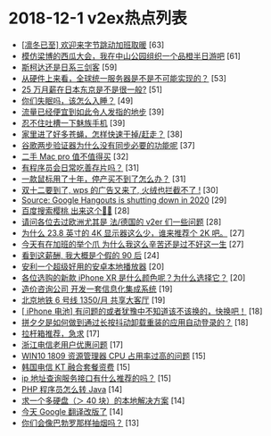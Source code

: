 # 2018-12-1 v2ex热点列表

+ [[凛冬已至] 欢迎来字节跳动加班取暖](https://www.v2ex.com/t/513267#reply63) [63]
+ [模仿梁博的西瓜大会，我在中山公园组织一个品橙半日游吧](https://www.v2ex.com/t/513244#reply61) [61]
+ [斯柯达还是日系三剑客](https://www.v2ex.com/t/513251#reply59) [59]
+ [从硬件上来看，全球统一服务器是不是不可能实现的？](https://www.v2ex.com/t/513315#reply53) [53]
+ [25 万月薪在日本东京是不是很一般?](https://www.v2ex.com/t/513328#reply51) [51]
+ [你们失眠吗，该怎么入睡？](https://www.v2ex.com/t/513340#reply49) [49]
+ [流量已经便宜到如此令人发指的地步](https://www.v2ex.com/t/513356#reply39) [39]
+ [忍不住吐槽一下魅族手机](https://www.v2ex.com/t/513268#reply39) [39]
+ [家里进了好多苍蝇，怎样快速干掉/赶走？](https://www.v2ex.com/t/513241#reply38) [38]
+ [谷歌两步验证器为什么没有同步必要的功能呢](https://www.v2ex.com/t/513243#reply37) [37]
+ [二手 Mac pro 值不值得买](https://www.v2ex.com/t/513240#reply32) [32]
+ [有程序员会日常吃善存片吗？](https://www.v2ex.com/t/513326#reply31) [31]
+ [一款鼠标用了十年，停产买不到了怎么办？](https://www.v2ex.com/t/513402#reply31) [31]
+ [双十二要到了, wps 的广告又来了, 火绒也拦截不了 !](https://www.v2ex.com/t/513302#reply30) [30]
+ [Source: Google Hangouts is shutting down in 2020](https://www.v2ex.com/t/513249#reply29) [29]
+ [百度搜索樱桃 出来这个🤔🤔](https://www.v2ex.com/t/513372#reply28) [28]
+ [请问各位去过欧洲尤其是 法/德国的 v2er 们一些问题](https://www.v2ex.com/t/513270#reply28) [28]
+ [为什么 23.8 英寸的 4K 显示器这么少，谁来推荐个 2K 吧。](https://www.v2ex.com/t/513294#reply27) [27]
+ [今天有在加班的举个爪 为什么我这么辛苦还是过不好这一生](https://www.v2ex.com/t/513367#reply27) [27]
+ [看到这薪酬, 我大概是个假的 90 后](https://www.v2ex.com/t/513278#reply24) [24]
+ [安利一个超级好用的安卓本地播放器](https://www.v2ex.com/t/513290#reply20) [20]
+ [各位选购的新款 iPhone XR 是什么颜色呢？为什么选择它？](https://www.v2ex.com/t/513343#reply20) [20]
+ [造价咨询公司 开发一套信息化集成系统](https://www.v2ex.com/t/513239#reply19) [19]
+ [北京地铁 6 号线 1350/月 共享大客厅](https://www.v2ex.com/t/513271#reply19) [19]
+ [[ iPhone 电池] 有问题的或者犹豫中不知道该不该换的，快换吧！](https://www.v2ex.com/t/513247#reply18) [18]
+ [拼夕夕是如何做到通过长按抖动卸载重装的应用自动登录的？](https://www.v2ex.com/t/513253#reply18) [18]
+ [拉杆箱推荐，急求](https://www.v2ex.com/t/513377#reply17) [17]
+ [浙江电信老用户优惠问题](https://www.v2ex.com/t/513265#reply17) [17]
+ [WIN10 1809 资源管理器 CPU 占用率过高的问题](https://www.v2ex.com/t/513303#reply15) [15]
+ [韩国电信 KT 融合套餐资费](https://www.v2ex.com/t/513245#reply15) [15]
+ [ip 地址查询服务接口有什么推荐的吗？](https://www.v2ex.com/t/513277#reply15) [15]
+ [PHP 程序员怎么转 Java](https://www.v2ex.com/t/513409#reply14) [14]
+ [求一个多硬盘（＞ 40 块）的本地解决方案](https://www.v2ex.com/t/513411#reply14) [14]
+ [今天 Google 翻译改版了](https://www.v2ex.com/t/513262#reply14) [14]
+ [你们会像巴勃罗那样抽烟吗？](https://www.v2ex.com/t/513280#reply13) [13]
